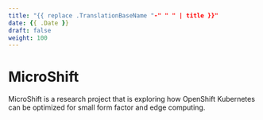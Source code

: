 ```yaml
---
title: "{{ replace .TranslationBaseName "-" " " | title }}"
date: {{ .Date }}
draft: false
weight: 100
---
```


# MicroShift

MicroShift is a research project that is exploring how OpenShift Kubernetes can be optimized for small form factor and edge computing.
